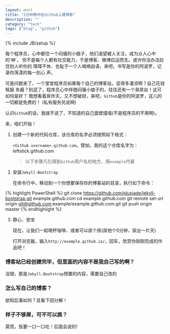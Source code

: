 ```yaml
---
layout: post
title: "2分钟教你在Github上建博客"
description: ""
category: "tech"
tags: ["blog", "github"]
---
```

{% include JB/setup %}

每个程序员，心中都住一个闷骚的小娘子，他们渴望被人关注，成为众人心中的‘神’，
但不是每个人都有社交能力，于是博客、微博应运而生。或许你没办法拉住别人听你的
喋喋不休、也耻于一个人喃喃自语，来吧，书写是你的阿波罗，记录你荡漾的每一刻心
声。

可是问题来了，一个堂堂程序员如果每个自己的博客站，显得多凄凉啊？自己花钱租服
务器？别逗了，程序员心中伴随闷骚小娘子的，往往还有一个臭屌丝！这可如何是好？
既想看着屌炸天，又不想破财，来吧，`Github`是你的阿波罗，这儿的一切都是免费的！
(私有服务另说啊)

认识`Github`的话，我就不说了，不知道的自己面壁撞墙(不是程序员的不用啊)。

来，咱们开始！

1. 创建一个新的代码仓库，该仓库的名字必须按照如下格式：

   `<Github username>.github.com`，譬如，我的这个仓库名字为：leftstick.github.com

   > 以下步骤凡引用到`Github`用户名的地方，用`example`代替

2. 安装`Jekyll-Bootstrap`
   
   在命令行中，移动到一个你想要保存你的博客站的目录，执行如下命令：

{% highlight PowerShell %} 
   git clone https://github.com/plusjade/jekyll-bootstrap.git example.github.com
   cd example.github.com
   git remote set-url origin git@github.com:example/example.github.com.git
   git push origin master
{% endhighlight %}

3. 静心、安坐
    
   现在，让我们一起喝杯咖啡、或者可以尿个尿(尿他个5分钟，尿出一片天)

   打开浏览器，输入`http://example.github.io/`，回车，欣赏你刚刚完成的作品吧！


### 博客站已经创建完毕，但里面的内容不是我自己写的啊？ ###
    
没错，那是`Jekyll-Bootstrap`预置的内容，需要自己改的

### 怎么写自己的博客？ ###
    
欲知后事如何？且看下回分解！

### 样子不够屌，可不可以换？ ###
  
莫慌，饭要一口一口吃！后面会说的!